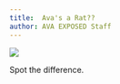 ```yaml
---
title:	Ava's a Rat??
author:	AVA EXPOSED Staff
---
```

<img src="/data/rat-comparison.gif" style="max-height:300px;">

Spot the difference.
